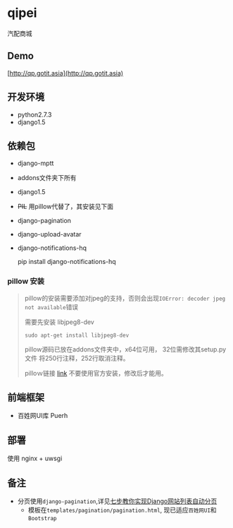 qipei
=====

汽配商城

Demo
-------------------
[http://qp.gotit.asia](http://qp.gotit.asia)

开发环境
----------------------
+ python2.7.3  
+ django1.5

依赖包
-----------------   
+ django-mptt
+ addons文件夹下所有
+ django1.5
+ <s>PIL</s> 用pillow代替了，其安装见下面
+ django-pagination
+ django-upload-avatar
+ django-notifications-hq

    pip install django-notifications-hq

### pillow 安装

> pillow的安装需要添加对jpeg的支持，否则会出现`IOError: decoder jpeg not available`错误
>
> 需要先安装 libjpeg8-dev  
>
>     sudo apt-get install libjpeg8-dev
>
> pillow源码已放在addons文件夹中，x64位可用， 32位需修改其setup.py文件
> 将250行注释，252行取消注释。
>
> pilloｗ链接 [link](http://pan.baidu.com/share/link?shareid=3925930322&uk=3642093566)
> 不要使用官方安装，修改后才能用。

前端框架
-------------------
+ 百姓网UI库 Puerh

部署
----------------
使用 nginx + uwsgi

备注
----------------------
+ 分页使用`django-pagination`,详见[七步教你实现Django网站列表自动分页](http://django-china.cn/topic/53/)
	- 模板在`templates/pagination/pagination.html`, 现已适应`百姓网UI`和 `Bootstrap`